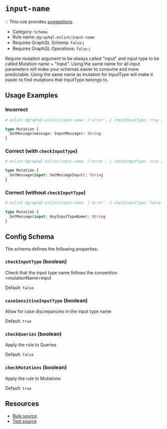 # `input-name`

💡 This rule provides
[suggestions](https://eslint.org/docs/developer-guide/working-with-rules#providing-suggestions)

- Category: `Schema`
- Rule name: `@graphql-eslint/input-name`
- Requires GraphQL Schema: `false`
  [ℹ️](/docs/getting-started#extended-linting-rules-with-graphql-schema)
- Requires GraphQL Operations: `false`
  [ℹ️](/docs/getting-started#extended-linting-rules-with-siblings-operations)

Require mutation argument to be always called "input" and input type to be called Mutation name +
"Input". Using the same name for all input parameters will make your schemas easier to consume and
more predictable. Using the same name as mutation for InputType will make it easier to find
mutations that InputType belongs to.

## Usage Examples

### Incorrect

```graphql
# eslint @graphql-eslint/input-name: ['error', { checkInputType: true }]

type Mutation {
  SetMessage(message: InputMessage): String
}
```

### Correct (with `checkInputType`)

```graphql
# eslint @graphql-eslint/input-name: ['error', { checkInputType: true }]

type Mutation {
  SetMessage(input: SetMessageInput): String
}
```

### Correct (without `checkInputType`)

```graphql
# eslint @graphql-eslint/input-name: ['error', { checkInputType: false }]

type Mutation {
  SetMessage(input: AnyInputTypeName): String
}
```

## Config Schema

The schema defines the following properties:

### `checkInputType` (boolean)

Check that the input type name follows the convention \<mutationName>Input

Default: `false`

### `caseSensitiveInputType` (boolean)

Allow for case discrepancies in the input type name

Default: `true`

### `checkQueries` (boolean)

Apply the rule to Queries

Default: `false`

### `checkMutations` (boolean)

Apply the rule to Mutations

Default: `true`

## Resources

- [Rule source](https://github.com/B2o5T/graphql-eslint/tree/master/packages/plugin/src/rules/input-name.ts)
- [Test source](https://github.com/B2o5T/graphql-eslint/tree/master/packages/plugin/__tests__/input-name.spec.ts)
